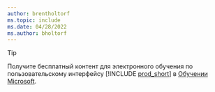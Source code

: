 ```yaml
---
author: brentholtorf
ms.topic: include
ms.date: 04/28/2022
ms.author: bholtorf
---
```

> [!TIP]
> Получите бесплатный контент для электронного обучения по пользовательскому интерфейсу [!INCLUDE [prod_short](prod_short.md)] в [Обучении Microsoft](/training/dynamics365/business-central?WT.mc_id=dyn365bc_landingpage-docs).

